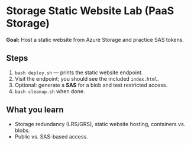 # Storage Static Website Lab (PaaS Storage)

**Goal:** Host a static website from Azure Storage and practice SAS tokens.

## Steps
1. `bash deploy.sh` — prints the static website endpoint.
2. Visit the endpoint; you should see the included `index.html`.
3. Optional: generate a **SAS** for a blob and test restricted access.
4. `bash cleanup.sh` when done.

## What you learn
- Storage redundancy (LRS/GRS), static website hosting, containers vs. blobs.
- Public vs. SAS-based access.
